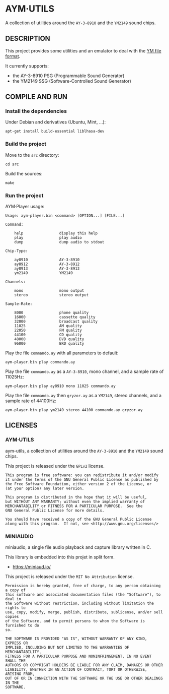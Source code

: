 # AYM·UTILS

A collection of utilities around the `AY-3-8910` and the `YM2149` sound chips.

## DESCRIPTION

This project provides some utilities and an emulator to deal with the [YM file format](http://leonard.oxg.free.fr/ymformat.html).

It currently supports:

  - the AY-3-8910 PSG (Programmable Sound Generator)
  - the YM2149 SSG (Software-Controlled Sound Generator)

## COMPILE AND RUN

### Install the dependencies

Under Debian and derivatives (Ubuntu, Mint, ...):

```
apt-get install build-essential liblhasa-dev
```

### Build the project

Move to the `src` directory:

```
cd src
```

Build the sources:

```
make
```

### Run the project

AYM·Player usage:

```
Usage: aym-player.bin <command> [OPTION...] [FILE...]

Command:

    help                display this help
    play                play audio
    dump                dump audio to stdout

Chip-Type:

    ay8910              AY-3-8910
    ay8912              AY-3-8912
    ay8913              AY-3-8913
    ym2149              YM2149

Channels:

    mono                mono output
    stereo              stereo output

Sample-Rate:

    8000                phone quality
    16000               cassette quality
    32000               broadcast quality
    11025               AM quality
    22050               FM quality
    44100               CD quality
    48000               DVD quality
    96000               BRD quality

```

Play the file `commando.ay` with all parameters to default:

```
aym-player.bin play commando.ay
```

Play the file `commando.ay` as a `AY-3-8910`, mono channel, and a sample rate of 11025Hz:

```
aym-player.bin play ay8910 mono 11025 commando.ay
```

Play the file `commando.ay` then `gryzor.ay` as a `YM2149`, stereo channels, and a sample rate of 44100Hz:

```
aym-player.bin play ym2149 stereo 44100 commando.ay gryzor.ay
```

## LICENSES

### AYM·UTILS

aym-utils, a collection of utilities around the `AY-3-8910` and the `YM2149` sound chips.

This project is released under the `GPLv2` license.

```
This program is free software: you can redistribute it and/or modify
it under the terms of the GNU General Public License as published by
the Free Software Foundation, either version 2 of the License, or
(at your option) any later version.

This program is distributed in the hope that it will be useful,
but WITHOUT ANY WARRANTY; without even the implied warranty of
MERCHANTABILITY or FITNESS FOR A PARTICULAR PURPOSE.  See the
GNU General Public License for more details.

You should have received a copy of the GNU General Public License
along with this program.  If not, see <http://www.gnu.org/licenses/>
```

### MINIAUDIO

miniaudio, a single file audio playback and capture library written in C.

This library is embedded into this projet in split form.

  - https://miniaud.io/

This project is released under the `MIT No Attribution` license.

```
Permission is hereby granted, free of charge, to any person obtaining a copy of
this software and associated documentation files (the "Software"), to deal in
the Software without restriction, including without limitation the rights to
use, copy, modify, merge, publish, distribute, sublicense, and/or sell copies
of the Software, and to permit persons to whom the Software is furnished to do
so.

THE SOFTWARE IS PROVIDED "AS IS", WITHOUT WARRANTY OF ANY KIND, EXPRESS OR
IMPLIED, INCLUDING BUT NOT LIMITED TO THE WARRANTIES OF MERCHANTABILITY,
FITNESS FOR A PARTICULAR PURPOSE AND NONINFRINGEMENT. IN NO EVENT SHALL THE
AUTHORS OR COPYRIGHT HOLDERS BE LIABLE FOR ANY CLAIM, DAMAGES OR OTHER
LIABILITY, WHETHER IN AN ACTION OF CONTRACT, TORT OR OTHERWISE, ARISING FROM,
OUT OF OR IN CONNECTION WITH THE SOFTWARE OR THE USE OR OTHER DEALINGS IN THE
SOFTWARE.
```

